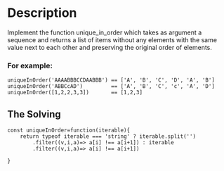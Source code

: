 # Description
Implement the function unique_in_order which takes as argument a sequence and returns a list of items without any elements with the same value next to each other and preserving the original order of elements.

### For example:
```
uniqueInOrder('AAAABBBCCDAABBB') == ['A', 'B', 'C', 'D', 'A', 'B']
uniqueInOrder('ABBCcAD')         == ['A', 'B', 'C', 'c', 'A', 'D']
uniqueInOrder([1,2,2,3,3])       == [1,2,3]
```

## The Solving
```
const uniqueInOrder=function(iterable){
    return typeof iterable === 'string' ? iterable.split('')
        .filter((v,i,a)=> a[i] !== a[i+1]) : iterable
        .filter((v,i,a)=> a[i] !== a[i+1])

}
```